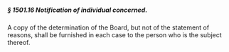 ##### § 1501.16 Notification of individual concerned. #####

A copy of the determination of the Board, but not of the statement of reasons, shall be furnished in each case to the person who is the subject thereof.